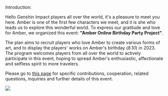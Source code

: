Introduction:

Hello Genshin Impact players all over the world, it's a pleasure to meet you here. Amber is one of the first few characters we meet, and it is she who leads us to explore this wonderful world. To express our gratitude and love for Amber, we organized this event: **"Amber Online Birthday Party Project"**. 

The plan aims to recruit players who love Amber to create various forms of art, and to display the players' works on Amber's birthday (*8.10*) in 2023. The program welcomes players from all over the world to actively participate in this event, hoping to spread Amber's enthusiastic, affectionate and selfless spirit to more travelers.

Please go to [this page](https://github.com/4everhope/AOBPP-2023/blob/main/Requirements-eng.md) for specific contributions, cooperation, related questions, inquiries and further details of this event.

![](https://upload-bbs.mihoyo.com/upload/2022/10/28/291128880/9219653b686488fbca8e14d53c5b5048_6599060336183107483.jpg?x-oss-process=image//resize,s_600/quality,q_80/auto-orient,0/interlace,1/format,jpg)
